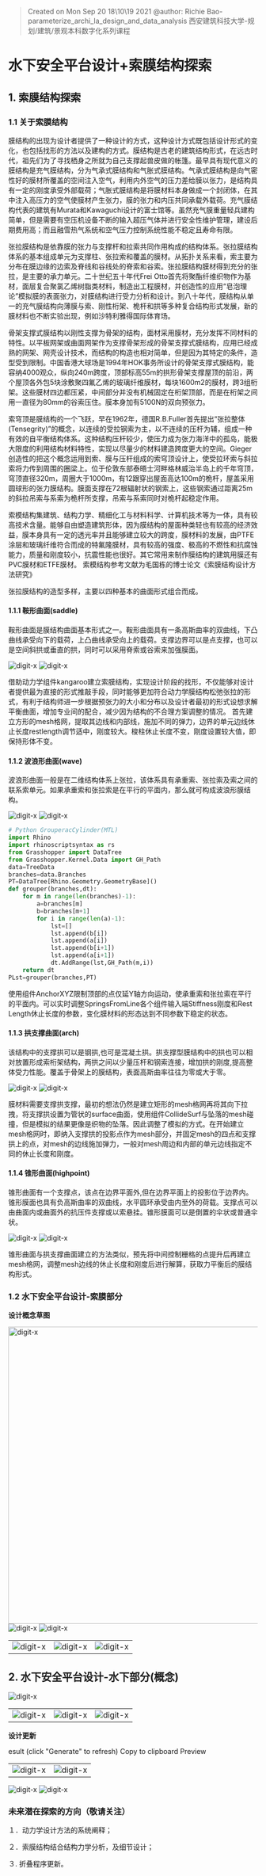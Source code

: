 > Created on Mon Sep 20 18\10\19 2021 @author: Richie Bao-parameterize_archi_la_design_and_data_analysis 西安建筑科技大学-规划/建筑/景观本科数字化系列课程

# 水下安全平台设计+索膜结构探索

## 1. 索膜结构探索

### 1.1 关于索膜结构
膜结构的出现为设计者提供了一种设计的方式，这种设计方式既包括设计形式的变化，也包括找形的方法以及建构的方式。膜结构是古老的建筑结构形式，在远古时代，祖先们为了寻找栖身之所就为自己支撑起兽皮做的帐篷。最早具有现代意义的膜结构是充气膜结构，分为气承式膜结构和气胀式膜结构。气承式膜结构是向气密性好的膜材所覆盖的空间注入空气，利用内外空气的压力差给膜以张力，是结构具有一定的刚度承受外部载荷；气胀式膜结构是将膜材料本身做成一个封闭体，在其中注入高压力的空气使膜材产生张力，膜的张力和内压共同承载外载荷。充气膜结构代表的建筑有Murata和Kawaguchi设计的富士馆等。虽然充气膜重量轻兵建构简单，但是需要有空压机设备不断的输入超压气体并进行安全性维护管理，建设后期费用高；而且融雪热气系统和空气压力控制系统性能不稳定且寿命有限。

张拉膜结构是依靠膜的张力与支撑杆和拉索共同作用构成的结构体系。张拉膜结构体系的基本组成单元为支撑柱、张拉索和覆盖的膜材。从拓扑关系来看，索主要为分布在膜边缘的边索及脊线和谷线处的脊索和谷索。张拉膜结构膜材得到充分的张拉，是主要的承力单元。二十世纪五十年代Frei Otto首先将聚酯纤维织物作为基材，面层复合聚氯乙烯树脂类材料，制造出工程膜材，并创造性的应用“皂泡理论”模拟膜的表面张力，对膜结构进行受力分析和设计。到八十年代，膜结构从单一的充气膜结构向薄膜与索、刚性桁架、桅杆和拱等多种复合结构形式发展，新的膜材料也不断实验出现，例如沙特利雅得国际体育场。

骨架支撑式膜结构以刚性支撑为骨架的结构，面材采用膜材，充分发挥不同材料的特性。以平板网架或曲面网架作为支撑骨架形成的骨架支撑式膜结构，应用已经成熟的网架、网壳设计技术，而结构的构造也相对简单，但是因为其特定的条件，造型受到限制。中国香港大球场是1994年HOK事务所设计的骨架支撑式膜结构，能容纳4000观众，纵向240m跨度，顶部标高55m的拱形骨架支撑屋顶的前沿，两个屋顶各外包5块涂敷聚四氟乙烯的玻璃纤维膜材，每块1600m2的膜材，跨3组桁架。这些膜材四边都压紧，中间部分并没有机械固定在桁架顶部，而是在桁架之间用一直径为80mm的谷索压住。膜本身加有5100N的双向预张力。

索穹顶是膜结构的一个飞跃，早在1962年，德国R.B.Fuller首先提出“张拉整体(Tensegrity)”的概念，以连续的受拉钢索为主，以不连续的压杆为辅，组成一种有效的自平衡结构体系。这种结构压杆较少，使压力成为张力海洋中的孤岛，能极大限度的利用结构材料特性，实现以尽量少的材料建造跨度更大的空间。Gieger创造性的把这个概念运用到索、膜与压杆组成的索穹顶设计上，使受拉环索与斜拉索将力传到周围的圈梁上。位于伦敦东部泰晤士河畔格林威治半岛上的千年穹顶，穹顶直径320m，周圈大于1000m，有12跟穿出屋面高达100m的桅杆，屋盖采用圆球形的张力膜结构。膜面支撑在72根辐射状的钢索上，这些钢索通过距离25m的斜拉吊索与系索为桅杆所支撑，吊索与系索同时对桅杆起稳定作用。

索模结构集建筑、结构力学、精细化工与材料科学、计算机技术等为一体，具有较高技术含量。能够自由塑造建筑形体，因为膜结构的屋面种类轻也有较高的经济效益，膜本身具有一定的透光率并且能够建立较大的跨度，膜材料的发展，由PTFE涂层和玻璃纤维符合而成的特氟隆膜材，具有较高的强度、极高的不燃性和抗腐蚀能力，质量和刚度较小，抗震性能也很好。其它常用来制作膜结构的建筑用膜还有PVC膜材和ETFE膜材。
索模结构参考文献为毛国栋的博士论文《索膜结构设计方法研究》

张拉膜结构的造型多样，主要以四种基本的曲面形式组合而成。

#### 1.1.1 鞍形曲面(saddle)

鞍形曲面是膜结构曲面基本形式之一。鞍形曲面具有一条高斯曲率的双曲线，下凸曲线承受向下的载荷，上凸曲线承受向上的载荷。支撑边界可以是点支撑，也可以是空间斜拱或垂直的拱，同时可以采用脊索或谷索来加强膜面。

<img src="./imgs_parae/181.jpg" height="auto" width="auto"  title="digit-x">

<img src="./imgs_parae/180.png" height="auto" width="auto"  title="digit-x">

借助动力学组件kangaroo建立索膜结构，实现设计阶段的找形，不仅能够对设计者提供最为直接的形式推敲手段，同时能够更加符合动力学膜结构松弛张拉的形式，有利于结构师进一步根据预张力的大小和分布以及设计者最初的形式设想求解平衡曲面，增加专业间的配合，减少因为结构的不合理方案调整的情况。
首先建立方形的mesh格网，提取其边线和内部线，施加不同的弹力，边界的单元边线休止长度restlength调节适中，刚度较大。梭柱休止长度不变，刚度设置较大值，即保持形体不变。

#### 1.1.2 波浪形曲面(wave)
波浪形曲面一般是在二维结构体系上张拉，该体系具有承重索、张拉索及索之间的联系索单元。如果承重索和张拉索是在平行的平面内，那么就可构成波浪形膜结构。

<img src="./imgs_parae/182.jpg" height="auto" width="auto"  title="digit-x">

<img src="./imgs_parae/183.jpg" height="auto" width="auto"  title="digit-x">

```python
# Python GrouperacCylinder(MTL)
import Rhino
import rhinoscriptsyntax as rs
from Grasshopper import DataTree
from Grasshopper.Kernel.Data import GH_Path
data=TreeData
branches=data.Branches
PT=DataTree[Rhino.Geometry.GeometryBase]()
def grouper(branches,dt):
    for m in range(len(branches)-1):
        a=branches[m]
        b=branches[m+1]
        for i in range(len(a)-1):
            lst=[]
            lst.append(b[i])
            lst.append(a[i])
            lst.append(b[i+1])
            lst.append(a[i+1])
            dt.AddRange(lst,GH_Path(m,i))
    return dt
PLst=grouper(branches,PT)
```

使用组件AnchorXYZ限制顶部的点仅延Y轴方向运动，使承重索和张拉索在平行的平面内。可以实时调整SpringsFromLine各个组件输入端Stiffness刚度和Rest Length休止长度的参数，变化膜材料的形态达到不同参数下稳定的状态。

#### 1.1.3 拱支撑曲面(arch)

该结构中的支撑拱可以是钢拱,也可是混凝土拱。拱支撑型膜结构中的拱也可以相对放置形成索桁架结构，两拱之间以少量压杆和钢索连接，增加拱的刚度,提高整体受力性能。覆盖于骨架上的膜结构，表面高斯曲率往往为零或大于零。

<img src="./imgs_parae/184.jpg" height="auto" width="auto"  title="digit-x">

<img src="./imgs_parae/187.jpg" height="auto" width="auto"  title="digit-x">

膜材料需要支撑拱支撑，最初的想法仍然是建立矩形的mesh格网再将其向下拉拽，将支撑拱设置为管状的surface曲面，使用组件CollideSurf与坠落的mesh碰撞，但是模拟的结果更像是织物的坠落。因此调整了模拟的方式。在开始建立mesh格网时，即纳入支撑拱的投影点作为mesh部分，并固定mesh的四点和支撑拱上的点，对mesh的边线施加弹力，一般对mesh周边和内部的单元边线指定不同的休止长度和刚度。

#### 1.1.4 锥形曲面(highpoint)
锥形曲面有一个支撑点，该点在边界平面外,但在边界平面上的投影位于边界内。锥形膜面也具有负高斯曲率的双曲线，水平圆环承受由内至外的荷载。支撑点可以由曲面内或曲面外的抗压件支撑或以索悬挂。锥形膜面可以是倒置的伞状或普通伞状。

<img src="./imgs_parae/189.jpg" height="auto" width="auto"  title="digit-x">

<img src="./imgs_parae/188.jpg" height="auto" width="auto"  title="digit-x">

锥形曲面与拱支撑曲面建立的方法类似，预先将中间控制栅格的点提升后再建立mesh格网，调整mesh边线的休止长度和刚度后进行解算，获取力平衡后的膜结构形式。

### 1.2 水下安全平台设计-索膜部分

**设计概念草图**

<img src="./imgs_parae/196.jpg" height="auto" width="600"  title="digit-x">

<img src="./imgs_parae/179.jpg" height="auto" width="auto"  title="digit-x">

<img src="./imgs_parae/175.jpg" height="auto" width="auto"  title="digit-x">

|   |   |   |
|---|---|---|
|  <img src="./imgs_parae/176.jpg" height="auto" width="auto"  title="digit-x"> |  <img src="./imgs_parae/177.jpg" height="auto" width="auto"  title="digit-x"> |  <img src="./imgs_parae/178.jpg" height="auto" width="auto"  title="digit-x"> |

## 2. 水下安全平台设计-水下部分(概念)

<img src="./imgs_parae/195.jpg" height="auto" width="auto"  title="digit-x">

|   |   |   |
|---|---|---|
| <img src="./imgs_parae/190.jpg" height="auto" width="auto"  title="digit-x">  |  <img src="./imgs_parae/191.jpg" height="auto" width="auto"  title="digit-x"> | <img src="./imgs_parae/192.jpg" height="auto" width="auto"  title="digit-x">  |

**设计更新**

esult (click "Generate" to refresh)
Copy to clipboard
  Preview

|   |   |
|---|---|
| <img src="./imgs_parae/198.jpg" height="auto" width="auto"  title="digit-x">   | <img src="./imgs_parae/200.jpg" height="auto" width="auto"  title="digit-x">   |

<img src="./imgs_parae/193.jpg" height="auto" width="auto"  title="digit-x">

<img src="./imgs_parae/194.jpg" height="auto" width="auto"  title="digit-x">

### 未来潜在探索的方向（敬请关注）
１．动力学设计方法的系统阐释；

２．索膜结构结合结构力学分析，及细节设计；

３. 折叠程序更新。